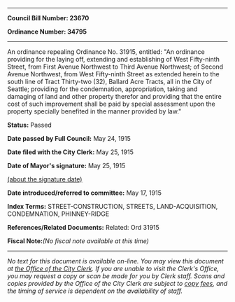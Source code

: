 

********

**Council Bill Number: 23670**
   
**Ordinance Number: 34795**
********

 An ordinance repealing Ordinance No. 31915, entitled: "An ordinance providing for the laying off, extending and establishing of West Fifty-ninth Street, from First Avenue Northwest to Third Avenue Northwest; of Second Avenue Northwest, from West Fifty-ninth Street as extended herein to the south line of Tract Thirty-two (32), Ballard Acre Tracts, all in the City of Seattle; providing for the condemnation, appropriation, taking and damaging of land and other property therefor and providing that the entire cost of such improvement shall be paid by special assessment upon the property specially benefited in the manner provided by law."

**Status:** Passed
   
**Date passed by Full Council:** May 24, 1915
   
**Date filed with the City Clerk:** May 25, 1915
   
**Date of Mayor's signature:** May 25, 1915
   
[(about the signature date)](/~public/approvaldate.htm)
   
   
   
**Date introduced/referred to committee:** May 17, 1915
   
   
**Index Terms:** STREET-CONSTRUCTION, STREETS, LAND-ACQUISITION, CONDEMNATION, PHINNEY-RIDGE

**References/Related Documents:** Related: Ord 31915

**Fiscal Note:**_(No fiscal note available at this time)_
********

_No text for this document is available on-line. You may view this document at [the Office of the City Clerk](http://www.seattle.gov/leg/clerk/contactUs.htm). If you are unable to visit the Clerk's Office, you may request a copy or scan be made for you by Clerk staff. Scans and copies provided by the Office of the City Clerk are subject to [copy fees](http://clerk.seattle.gov/~public/clerkfees.htm), and the timing of service is dependent on the availability of staff._

